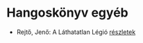 # Hangoskönyv egyéb

- Rejtő, Jenő: A Láthatatlan Légió [részletek](../_details/Rejt%C5%91%2C%20Jen%C5%91.md#id_129)